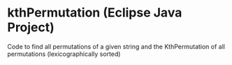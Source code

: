 # kthPermutation (Eclipse Java Project)
Code to find all permutations of a given string and the KthPermutation of all permutations (lexicographically sorted)
